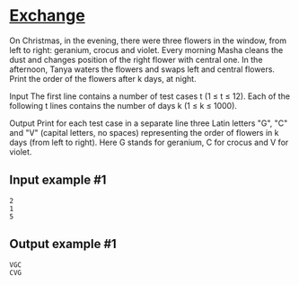 # [Exchange](https://www.e-olymp.com/en/contests/9680/problems/85012)
On Christmas, in the evening, there were three flowers in the window, from left to right: geranium, crocus and violet. Every morning Masha cleans the dust and changes position of the right flower with central one. In the afternoon, Tanya waters the flowers and swaps left and central flowers. Print the order of the flowers after k days, at night.

Input
The first line contains a number of test cases t (1 ≤ t ≤ 12). Each of the following t lines contains the number of days k (1 ≤ k ≤ 1000).

Output
Print for each test case in a separate line three Latin letters "G", "C" and "V" (capital letters, no spaces) representing the order of flowers in k days (from left to right). Here G stands for geranium, C for crocus and V for violet.

## Input example #1
```
2
1
5
```

## Output example #1
```
VGC
CVG
```

